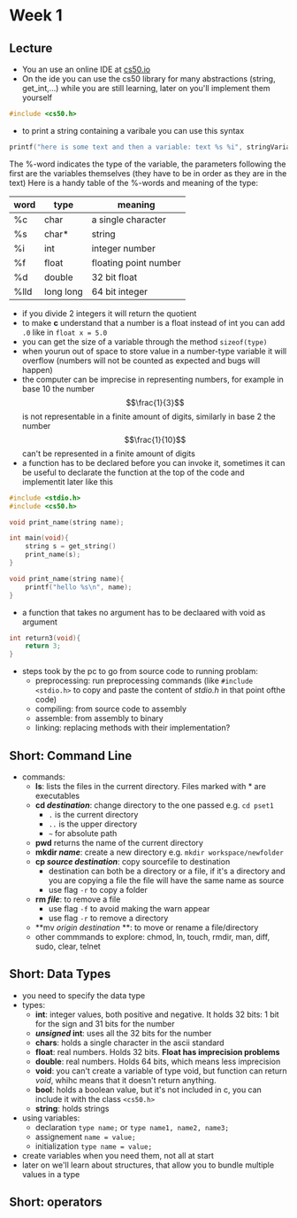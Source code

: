 # Week 1
<!-- toc -->
## Lecture
- You an use an online IDE at [cs50.io](cs50.io)
- On the ide you can use the cs50 library for many abstractions (string, get_int,...) while you are still learning, later on you'll implement them yourself

```c
#include <cs50.h>
```
- to print a string containing a varibale you can use this syntax

```c
printf("here is some text and then a variable: text %s %i", stringVariable, intVariable);
```
The %-word indicates the type of the variable, the parameters following the first are the variables themselves (they have to be in order as they are in the text)
Here is a handy table of the %-words and meaning of the type:

|word|type|meaning|
|---|---|---|
|%c|char|a single character|
|%s|char*|string|
|%i|int|integer number|
|%f|float|floating point number|
|%d|double|32 bit float|
|%lld|long long|64 bit integer|

- if you divide 2 integers it will return the quotient
- to make **c** understand that a number is a float instead of int you can add `.0` like in `float x = 5.0`
- you can get the size of a variable through the method `sizeof(type)`
- when yourun out of space to store value in a number-type variable it will overflow (numbers will not be counted as expected and bugs will happen)
- the computer can be imprecise in representing numbers, for example in base 10 the number $$\frac{1}{3}$$ is not representable in a finite amount of digits, similarly in base 2 the number $$\frac{1}{10}$$ can't be represented in a finite amount of digits
- a function has to be declared before you can invoke it, sometimes it can be useful  to declarate the function at the top of the code and implementit later like this

```c
#include <stdio.h>
#include <cs50.h>

void print_name(string name);

int main(void){
    string s = get_string()
    print_name(s);
}

void print_name(string name){
    printf("hello %s\n", name);    
}
```

- a function that takes no argument has to be declaared with void as argument

```c
int return3(void){
    return 3;
}
```
- steps took by the pc to go from source code to running problam:
    - preprocessing: run preprocessing commands (like `#include <stdio.h>` to copy and paste the content of *stdio.h* in that point ofthe code)
    - compiling: from source code to assembly
    - assemble: from assembly to binary
    - linking: replacing methods with their implementation?

## Short: Command Line
- commands:
    - **ls**: lists the files in the current directory. Files marked with * are executables
    - **cd *destination***: change directory to the one passed e.g. `cd pset1`
        - `.` is the current directory
        - `..` is the upper directory
        - `~` for absolute path
    - **pwd** returns the name of the current directory
    - **mkdir *name***: create a new directory e.g. `mkdir workspace/newfolder`
    - **cp *source* *destination***:  copy sourcefile to destination
        - destination can both be a directory or a file, if it's a directory and you are copying a file the file will have the same name as source
        - use flag `-r` to copy a folder
    - **rm *file***: to remove a file
        - use flag `-f` to avoid making the warn appear
        - use flag `-r` to remove a directory
    - **mv *origin* *destination* **: to move or rename a file/directory
    - other commmands to explore: chmod, ln, touch, rmdir, man, diff, sudo, clear, telnet
    
## Short: Data Types
- you need to specify the data type
- types:
    - **int**: integer values, both positive and negative. It holds 32 bits: 1 bit for the sign and 31 bits for the number
    - ***unsigned* int**: uses all the 32 bits for the number
    - **chars**: holds a single character in the ascii standard
    - **float**: real numbers. Holds 32 bits. **Float has imprecision problems**
    - **double**: real numbers. Holds 64 bits, which means less imprecision
    - **void**: you can't create a variable of type void, but function can return *void*, whihc means that it doesn't return anything.
    - **bool**: holds a boolean value, but it's not included in c, you can include it with the class `<cs50.h>`
    - **string**: holds strings
- using variables:
    - declaration `type name;` or `type name1, name2, name3;` 
    - assignement `name = value;`
    - initialization `type name = value;`
- create variables when you need them, not all at start
- later on we'll learn about structures, that allow you to bundle multiple values in a type

## Short: operators
